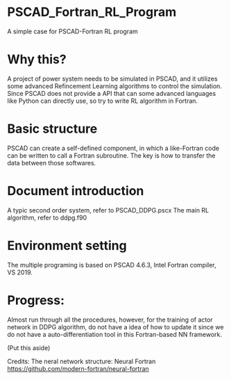# PSCAD_Fortran_RL_Program
A simple case for PSCAD-Fortran RL program

# Why this?
A project of power system needs to be simulated in PSCAD, and it utilizes some advanced Refincement Learning algorithms to control the simulation. Since PSCAD does not provide a API that can some advanced languages like Python can directly use, so try to write RL algorithm in Fortran.

# Basic structure
PSCAD can create a self-defined component, in which a like-Fortran code can be written to call a Fortran subroutine. The key is how to transfer the data between those softwares.

# Document introduction
A typic second order system, refer to PSCAD_DDPG.pscx
The main RL algorithm, refer to ddpg.f90

# Environment setting
The multiple programing is based on PSCAD 4.6.3, Intel Fortran compiler, VS 2019.

# Progress:
Almost run through all the procedures, however, for the training of actor network in DDPG algorithm, do not have a idea of how to update it since we do not have a auto-differentiation tool in this Fortran-based NN framework.

(Put this aside)

Credits: The neral network structure: Neural Fortran https://github.com/modern-fortran/neural-fortran
